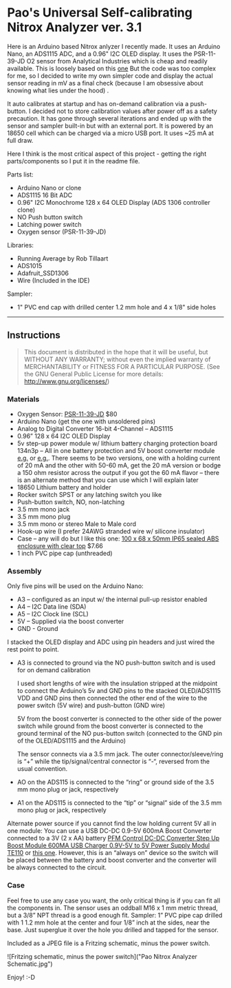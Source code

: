 # Pao's Universal Self-calibrating Nitrox Analyzer ver. 3.1

Here is an Arduino based Nitrox anlyzer I recently made. It uses an Arduino Nano, an ADS1115 ADC, and a 0.96" I2C OLED display. It uses the PSR-11-39-JD O2 sensor from Analytical Industries which is cheap and readily available. This is loosely based on this [one](https://ejlabs.net/arduino-oled-nitrox-analyzer/) But the code was too complex for me, so I decided to write my own simpler code and display the actual sensor reading in mV as a final check (because I am obsessive about knowing what lies under the hood) .

It auto calibrates at startup and has on-demand calibration via a push-button. I decided not to store calibration values after power off as a safety precaution. It has gone through several iterations and ended up with the sensor and sampler built-in but with an external port. It is powered by an 18650 cell which can be charged via a micro USB port. It uses ~25 mA at full draw.

Here I think is the most critical aspect of this project - getting the right parts/components so I put it in the readme file.

Parts list:

* Arduino Nano or clone
* ADS1115 16 Bit ADC
* 0.96" I2C Monochrome 128 x 64 OLED Display (ADS 1306  controller clone)
* NO Push button switch
* Latching power switch
* Oxygen sensor (PSR-11-39-JD)

Libraries:

* Running Average by Rob Tillaart
* ADS1015
* Adafruit_SSD1306
* Wire (Included in the IDE)

Sampler:

* 1" PVC end cap with drilled center 1.2 mm hole and 4 x 1/8" side holes

---

## Instructions

> This document is distributed in the hope that it will be useful, but WITHOUT ANY WARRANTY; without even the implied warranty of MERCHANTABILITY or FITNESS FOR A PARTICULAR PURPOSE.  (See the GNU General Public License for more details: http://www.gnu.org/licenses/)

### Materials

* Oxygen Sensor: [PSR-11-39-JD](https://www.divegearexpress.com/specialty-oxygen-sensors) $80
* Arduino Nano (get the one with unsoldered pins)
* Analog to Digital Converter 16-bit 4-Channel – ADS1115
* 0.96” 128 x 64 I2C OLED Display
* 5v step-up power module w/ lithium battery charging protection board 134n3p – All in one battery protection and 5V boost converter module [e.g.](https://www.makerlab-electronics.com/product/5v-step-up-power-module-lithium-battery-charging-protection-board-usb-134n3p/) or [e.g.](https://www.amazon.com/Onyehn-Lithium-Battery-Protection-Charger/dp/B07D3SQYKJ/ref=sr_1_2?keywords=5V+Step-Up+Power+Module+Lithium+Battery+Charging+Protection+Board+USB+134N3P&qid=1555124286&s=gateway&sr=8-2). There seems to be two versions, one with a holding current of 20 mA and the other with 50-60 mA, get the 20 mA version or bodge a 150 ohm resistor across the output if you got the 60 mA flavor – there is an alternate method that you can use which I will explain later
* 18650 Lithium battery and holder
* Rocker switch SPST or any latching switch you like
* Push-button switch, NO, non-latching
* 3.5 mm mono jack
* 3.5 mm mono plug
* 3.5 mm mono or stereo Male to Male cord
* Hook-up wire (I prefer 24AWG stranded wire w/ silicone insulator)
* Case – any will do but I like this one: [100 x 68 x 50mm IP65 sealed ABS enclosure with clear top](https://www.amazon.com/gp/product/B07FKN8SZG/ref=ox_sc_act_title_1?smid=A1THAZDOWP300U&psc=1) $7.66
* 1 inch PVC pipe cap (unthreaded)

### Assembly

Only five pins will be used on the Arduino Nano:

* A3 – configured as an input w/ the internal pull-up resistor  enabled
* A4 – I2C Data line (SDA)
* A5 – I2C Clock line (SCL)
* 5V – Supplied via the boost converter
* GND - Ground

I stacked the OLED display and ADC using pin headers and just wired the rest point to point.

* A3 is connected to ground via the NO push-button switch and is used for on demand calibration

    I used short lengths of wire with the insulation stripped at the midpoint to connect the Arduino’s 5v and GND pins to the stacked OLED/ADS1115 VDD and GND pins then connected the other end of the wire to the power switch (5V wire) and push-button (GND wire)

    5V from the boost converter is connected to the other side of the power switch while ground from the boost converter is connected to the ground terminal of the NO pus-button switch (connected to the GND pin of the OLED/ADS1115 and the Arduino)

    The sensor connects via a 3.5 mm jack. The outer connector/sleeve/ring is “+” while the tip/signal/central connector is “-“, reversed from the usual convention.

* AO on the ADS115 is connected to the “ring” or ground side of the 3.5 mm mono plug or jack, respectively

* A1 on the ADS115 is connected to the “tip” or “signal” side of the 3.5 mm mono plug or jack, respectively

Alternate power source if you cannot find the low holding current 5V all in one module:
You can use a USB DC-DC 0.9-5V 600mA Boost Converter connected to a 3V (2 x AA) battery [PFM Control DC-DC Converter Step Up Boost Module 600MA USB Charger 0.9V-5V to 5V Power Supply Modul TE110](https://www.makerlab-electronics.com/product/usb-dc-dc-0-9-5v-600ma-boost-converter/) or [this one](https://www.amazon.com/Control-Converter-Module-Charger-0-9V-5V/dp/B01FDD3AYQ/ref=sr_1_2?keywords=USB+DC-DC+0.9-5V+600mA+Boost+Converter&qid=1555124065&s=gateway&sr=8-2). However, this is an “always on” device so the switch will be placed between the battery and boost converter and the converter will be always connected to the circuit.

### Case

Feel free to use any case you want, the only critical thing is if you can fit all the components in. The sensor uses an oddball M16 x 1 mm metric thread, but a 3/8” NPT thread is a good enough fit.
Sampler:
1” PVC pipe cap drilled with 1 1.2 mm hole at the center and four 1/8” inch at the sides, near the base. Just superglue it over the hole you drilled and tapped for the sensor.

Included as a JPEG file is a Fritzing schematic, minus the power switch.

![Fritzing schematic, minus the power switch]("Pao Nitrox Analyzer Schematic.jpg")

Enjoy! :-D
